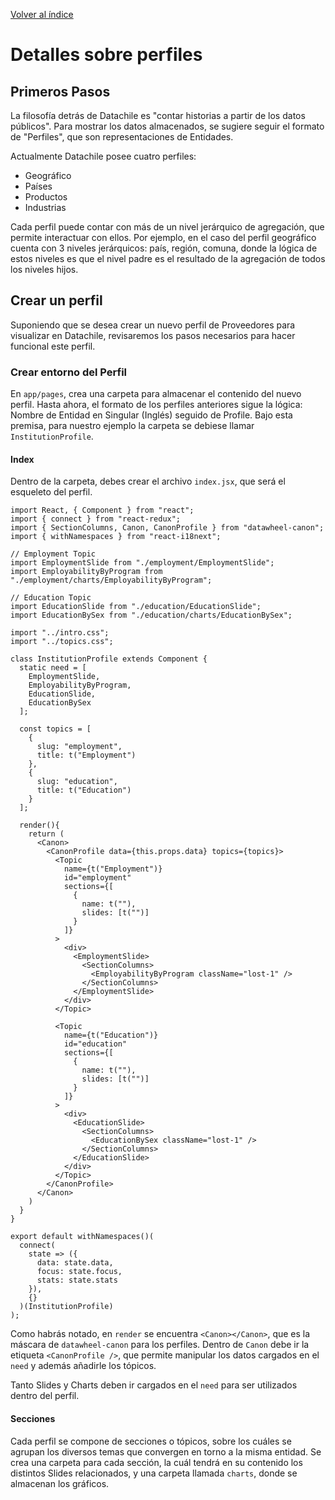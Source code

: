 [Volver al índice](general.md)

# Detalles sobre perfiles

## Primeros Pasos
La filosofía detrás de Datachile es "contar historias a partir de los datos públicos". Para mostrar los datos almacenados, se sugiere seguir el formato de "Perfiles", que son representaciones de Entidades. 

Actualmente Datachile posee cuatro perfiles:
* Geográfico
* Países
* Productos
* Industrias

Cada perfil puede contar con más de un nivel jerárquico de agregación, que permite interactuar con ellos. Por ejemplo, en el caso del perfil geográfico cuenta con 3 niveles jerárquicos: país, región, comuna, donde la lógica de estos niveles es que el nivel padre es el resultado de la agregación de todos los niveles hijos.

## Crear un perfil
Suponiendo que se desea crear un nuevo perfil de Proveedores para visualizar en Datachile, revisaremos los pasos necesarios para hacer funcional este perfil. 

### Crear entorno del Perfil
En `app/pages`, crea una carpeta para almacenar el contenido del nuevo perfil. Hasta ahora, el formato de los perfiles anteriores sigue la lógica: Nombre de Entidad en Singular (Inglés) seguido de Profile. Bajo esta premisa, para nuestro ejemplo la carpeta se debiese llamar `InstitutionProfile`.

#### Index
Dentro de la carpeta, debes crear el archivo `index.jsx`, que será el esqueleto del perfil. 

```JSX
import React, { Component } from "react";
import { connect } from "react-redux";
import { SectionColumns, Canon, CanonProfile } from "datawheel-canon";
import { withNamespaces } from "react-i18next";

// Employment Topic
import EmploymentSlide from "./employment/EmploymentSlide";
import EmployabilityByProgram from "./employment/charts/EmployabilityByProgram";

// Education Topic
import EducationSlide from "./education/EducationSlide";
import EducationBySex from "./education/charts/EducationBySex";

import "../intro.css";
import "../topics.css";

class InstitutionProfile extends Component {
  static need = [
    EmploymentSlide,
    EmployabilityByProgram,
    EducationSlide,
    EducationBySex
  ];

  const topics = [
    {
      slug: "employment",
      title: t("Employment")
    },
    {
      slug: "education",
      title: t("Education")
    }
  ];

  render(){
    return (
      <Canon>
        <CanonProfile data={this.props.data} topics={topics}>
          <Topic
            name={t("Employment")}
            id="employment"
            sections={[
              {
                name: t(""),
                slides: [t("")]
              }
            ]}
          >
            <div>
              <EmploymentSlide>
                <SectionColumns>
                  <EmployabilityByProgram className="lost-1" />
                </SectionColumns>
              </EmploymentSlide>
            </div>
          </Topic>

          <Topic
            name={t("Education")}
            id="education"
            sections={[
              {
                name: t(""),
                slides: [t("")]
              }
            ]}
          >
            <div>
              <EducationSlide>
                <SectionColumns>
                  <EducationBySex className="lost-1" />
                </SectionColumns>
              </EducationSlide>
            </div>
          </Topic>
        </CanonProfile>
      </Canon>
    )
  }
}

export default withNamespaces()(
  connect(
    state => ({
      data: state.data,
      focus: state.focus,
      stats: state.stats
    }),
    {}
  )(InstitutionProfile)
);
```

Como habrás notado, en `render` se encuentra `<Canon></Canon>`, que es la máscara de `datawheel-canon` para los perfiles. Dentro de `Canon` debe ir la etiqueta `<CanonProfile />`, que permite manipular los datos cargados en el `need` y además añadirle los tópicos.

Tanto Slides y Charts deben ir cargados en el `need` para ser utilizados dentro del perfil.

#### Secciones
Cada perfil se compone de secciones o tópicos, sobre los cuáles se agrupan los diversos temas que convergen en torno a la misma entidad. Se crea una carpeta para cada sección, la cuál tendrá en su contenido los distintos Slides relacionados, y una carpeta llamada `charts`, donde se almacenan los gráficos.
